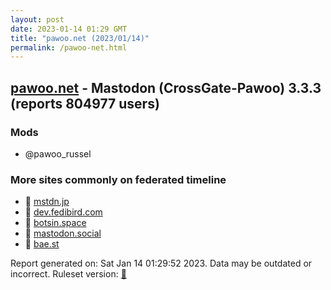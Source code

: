```yaml
---
layout: post
date: 2023-01-14 01:29 GMT
title: "pawoo.net (2023/01/14)"
permalink: /pawoo-net.html
---
```


## [pawoo.net](https://pawoo.net) - Mastodon (CrossGate-Pawoo) 3.3.3 (reports 804977 users)

### Mods
 * @pawoo_russel

### More sites commonly on federated timeline

* 🐘 [mstdn.jp](/mstdn-jp.html)
* 🐘 [dev.fedibird.com](/dev-fedibird-com.html)
* 🐘 [botsin.space](/botsin-space.html)
* 🐘 [mastodon.social](/mastodon-social.html)
* 🐘 [bae.st](/bae-st.html)

Report generated on: Sat Jan 14 01:29:52 2023. Data may be outdated or incorrect.
Ruleset version: [🧁](/version-cupcake)
